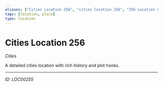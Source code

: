 ```yaml
---
aliases: ["Cities Location 256", "cities location 256", "256 Location Cities"]
tags: [location, place]
type: location
---
```


# Cities Location 256

*Cities*

A detailed cities location with rich history and plot hooks.

---
*ID: LOC00255*